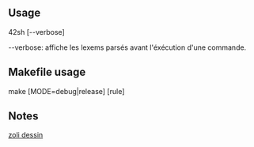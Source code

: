 ## Usage ##
42sh [--verbose]

--verbose: affiche les lexems parsés avant l'éxécution d'une commande.

## Makefile usage ##
make [MODE=debug|release] [rule]

## Notes ##
[zoli dessin](https://docs.google.com/drawings/d/1onj-TkuuqKqZyILVbRrlkrvAVMpRFn9NRbZADQ7mwg4/edit?usp=sharing)